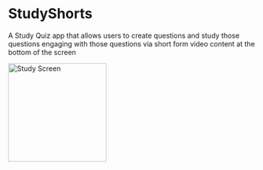 # StudyShorts
A Study Quiz app that allows users to create questions and study those questions engaging with those questions via short form video content at the bottom of the screen

<img src="StudyScreen.gif" alt="Study Screen" width="200"/>

